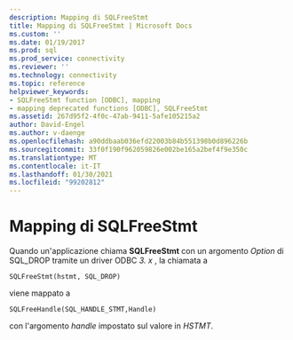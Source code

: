 ```yaml
---
description: Mapping di SQLFreeStmt
title: Mapping di SQLFreeStmt | Microsoft Docs
ms.custom: ''
ms.date: 01/19/2017
ms.prod: sql
ms.prod_service: connectivity
ms.reviewer: ''
ms.technology: connectivity
ms.topic: reference
helpviewer_keywords:
- SQLFreeStmt function [ODBC], mapping
- mapping deprecated functions [ODBC], SQLFreeStmt
ms.assetid: 267d95f2-4f0c-47ab-9411-5afe105215a2
author: David-Engel
ms.author: v-daenge
ms.openlocfilehash: a90ddbaab036efd22003b84b551398b0d896226b
ms.sourcegitcommit: 33f0f190f962059826e002be165a2bef4f9e350c
ms.translationtype: MT
ms.contentlocale: it-IT
ms.lasthandoff: 01/30/2021
ms.locfileid: "99202812"
---
```

# <a name="sqlfreestmt-mapping"></a>Mapping di SQLFreeStmt
Quando un'applicazione chiama **SQLFreeStmt** con un argomento *Option* di SQL_DROP tramite un driver ODBC *3. x* , la chiamata a  
  
```  
SQLFreeStmt(hstmt, SQL_DROP)   
```  
  
 viene mappato a  
  
```  
SQLFreeHandle(SQL_HANDLE_STMT,Handle)  
```  
  
 con l'argomento *handle* impostato sul valore in *HSTMT*.
